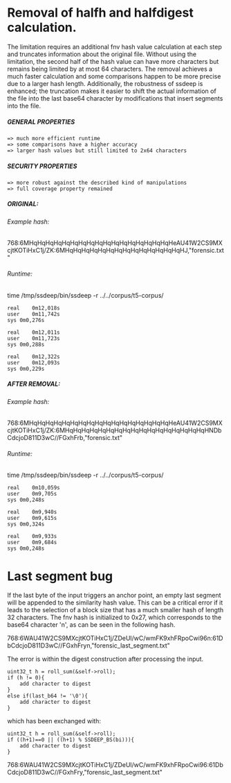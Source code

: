 # Removal of halfh and halfdigest calculation.
The limitation requires an additional fnv hash value calculation at each step and truncates information about the original file. Without using the limitation, the second half of the hash value can have more characters but remains being limited by at most 64 characters. The removal achieves a much faster calculation and some comparisons happen to be more precise due to a larger hash length. Additionally, the robustness of ssdeep is enhanced; the truncation makes it easier to shift the actual information of the file into the last base64 character by modifications that insert segments into the file. 

##### GENERAL PROPERTIES
	=> much more efficient runtime
	=> some comparisons have a higher accuracy
	=> larger hash values but still limited to 2x64 characters
	
##### SECURITY PROPERTIES
	=> more robust against the described kind of manipulations
	=> full coverage property remained


##### ORIGINAL:
###### Example hash:
768:6MHqHqHqHqHqHqHqHqHqHqHqHqHqHqHqHqHqHeAU41W2CS9MXcjtKOTiHxC1j/ZK:6MHqHqHqHqHqHqHqHqHqHqHqHqHqHqHJ,"forensic.txt"

###### Runtime:
time /tmp/ssdeep/bin/ssdeep -r ../../corpus/t5-corpus/

	real	0m12,018s
	user	0m11,742s
	sys	0m0,276s

	real	0m12,011s
	user	0m11,723s
	sys	0m0,288s

	real	0m12,322s
	user	0m12,093s
	sys	0m0,229s


##### AFTER REMOVAL:
###### Example hash: 
768:6MHqHqHqHqHqHqHqHqHqHqHqHqHqHqHqHqHqHeAU41W2CS9MXcjtKOTiHxC1j/ZK:6MHqHqHqHqHqHqHqHqHqHqHqHqHqHqHqHqHqHNDbCdcjoD811D3wC//FGxhFrb,"forensic.txt"
 
###### Runtime:
time /tmp/ssdeep/bin/ssdeep -r ../../corpus/t5-corpus/

	real	0m10,059s
	user	0m9,705s
	sys	0m0,248s

	real	0m9,940s
	user	0m9,615s
	sys	0m0,324s

	real	0m9,933s
	user	0m9,684s
	sys	0m0,248s


# Last segment bug

If the last byte of the input triggers an anchor point, an empty last segment will be appended to the similarity hash value. This can be a critical error if it leads to the selection of a block size that has a much smaller hash of length 32 characters. The fnv hash is initialized to 0x27, which corresponds to the base64 character 'n', as can be seen in the following hash. 

768:6WAU41W2CS9MXcjtKOTiHxC1j/ZDeUl/wC/wmFK9xhFRpoCwi96n:61DbCdcjoD811D3wC//FGxhFryn,"forensic_last_segment.txt"

The error is within the digest construction after processing the input. 

``` 
uint32_t h = roll_sum(&self->roll);
if (h != 0){
    add character to digest
}
else if(last_b64 != '\0'){
    add character to digest
}
``` 

which has been exchanged with:

```
uint32_t h = roll_sum(&self->roll);
if ((h+1)==0 || ((h+1) % SSDEEP_BS(bi))){
    add character to digest
}
``` 
768:6WAU41W2CS9MXcjtKOTiHxC1j/ZDeUl/wC/wmFK9xhFRpoCwi96:61DbCdcjoD811D3wC//FGxhFry,"forensic_last_segment.txt"
